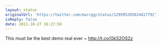 ```yaml
---
layout: status
originalUrl: 'https://twitter.com/marcgg/status/129595205824417792'
isReply: false
date: 2011-10-27 16:27:59
---
```


This must be the best demo real ever ~ http://t.co/GkS2OS2z
